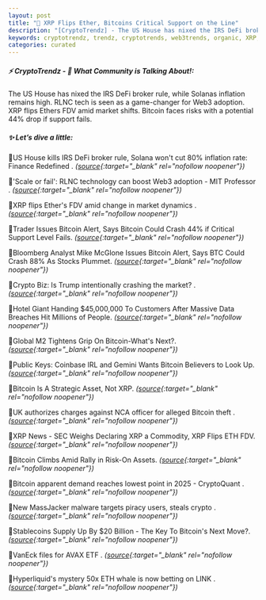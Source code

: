 ```yaml
---
layout: post
title: "🌅 XRP Flips Ether, Bitcoins Critical Support on the Line"
description: "[CryptoTrendz] - The US House has nixed the IRS DeFi broker rule, while Solanas inflation remains high. RLNC tech is seen as a game-changer for Web3 adoption. XRP flips Ethers FDV amid market shifts. Bitcoin faces risks with a potential 44% drop if support fails."
keywords: cryptotrendz, trendz, cryptotrends, web3trends, organic, XRP, crypto, SEC, market, BTC, Analyst, Bitcoin, ETH, Trump, Web3
categories: curated
---
```


##### ⚡ CryptoTrendz - 📌 *What Community is Talking About!:*

The US House has nixed the IRS DeFi broker rule, while Solanas inflation remains high. RLNC tech is seen as a game-changer for Web3 adoption. XRP flips Ethers FDV amid market shifts. Bitcoin faces risks with a potential 44% drop if support fails.

##### ✨ *Let’s dive a little:*


🔹US House kills IRS DeFi broker rule, Solana won't cut 80% inflation rate: Finance Redefined . *([source](https://s.avyag.com/q8gz){:target="_blank" rel="nofollow noopener"})*

🔹'Scale or fail': RLNC technology can boost Web3 adoption - MIT Professor . *([source](https://s.avyag.com/ae5n){:target="_blank" rel="nofollow noopener"})*

🔹XRP flips Ether's FDV amid change in market dynamics . *([source](https://s.avyag.com/uw6l){:target="_blank" rel="nofollow noopener"})*

🔹Trader Issues Bitcoin Alert, Says Bitcoin Could Crash 44% if Critical Support Level Fails. *([source](https://s.avyag.com/9aoj){:target="_blank" rel="nofollow noopener"})*

🔹Bloomberg Analyst Mike McGlone Issues Bitcoin Alert, Says BTC Could Crash 88% As Stocks Plummet. *([source](https://s.avyag.com/lix3){:target="_blank" rel="nofollow noopener"})*

🔹Crypto Biz: Is Trump intentionally crashing the market? . *([source](https://s.avyag.com/fjbg){:target="_blank" rel="nofollow noopener"})*

🔹Hotel Giant Handing $45,000,000 To Customers After Massive Data Breaches Hit Millions of People. *([source](https://s.avyag.com/g8rn){:target="_blank" rel="nofollow noopener"})*

🔹Global M2 Tightens Grip On Bitcoin-What's Next?. *([source](https://s.avyag.com/is43){:target="_blank" rel="nofollow noopener"})*

🔹Public Keys: Coinbase IRL and Gemini Wants Bitcoin Believers to Look Up. *([source](https://s.avyag.com/lbd8){:target="_blank" rel="nofollow noopener"})*

🔹Bitcoin Is A Strategic Asset, Not XRP. *([source](https://s.avyag.com/yn08){:target="_blank" rel="nofollow noopener"})*

🔹UK authorizes charges against NCA officer for alleged Bitcoin theft . *([source](https://s.avyag.com/tlz6){:target="_blank" rel="nofollow noopener"})*

🔹XRP News - SEC Weighs Declaring XRP a Commodity, XRP Flips ETH FDV. *([source](https://s.avyag.com/lard){:target="_blank" rel="nofollow noopener"})*

🔹Bitcoin Climbs Amid Rally in Risk-On Assets. *([source](https://s.avyag.com/ph4o){:target="_blank" rel="nofollow noopener"})*

🔹Bitcoin apparent demand reaches lowest point in 2025 - CryptoQuant . *([source](https://s.avyag.com/mm3t){:target="_blank" rel="nofollow noopener"})*

🔹New MassJacker malware targets piracy users, steals crypto . *([source](https://s.avyag.com/fxil){:target="_blank" rel="nofollow noopener"})*

🔹Stablecoins Supply Up By $20 Billion - The Key To Bitcoin's Next Move?. *([source](https://s.avyag.com/x81i){:target="_blank" rel="nofollow noopener"})*

🔹VanEck files for AVAX ETF . *([source](https://s.avyag.com/rkra){:target="_blank" rel="nofollow noopener"})*

🔹Hyperliquid's mystery 50x ETH whale is now betting on LINK . *([source](https://s.avyag.com/v7ka){:target="_blank" rel="nofollow noopener"})*
